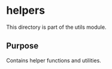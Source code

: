 # helpers

This directory is part of the utils module.

## Purpose

Contains helper functions and utilities.
